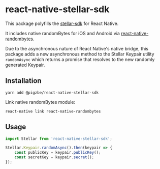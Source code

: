 # react-native-stellar-sdk

This package polyfills the [stellar-sdk](https://github.com/stellar/js-stellar-sdk) for React Native.

It includes native randomBytes for iOS and Android via [react-native-randombytes](https://github.com/mvayngrib/react-native-randombytes).

Due to the asynchronous nature of React Native's native bridge, this package adds a new asynchronous method to the Stellar Keypair utility `randomAsync` which returns a promise that resolves to the new randomly generated Keypair.

## Installation

```shell
yarn add @pigzbe/react-native-stellar-sdk
```

Link native randomBytes module:

```shell
react-native link react-native-randombytes
```

## Usage

```javascript
import Stellar from 'react-native-stellar-sdk';

Stellar.Keypair.randomAsync().then(keypair => {
    const publicKey = keypair.publicKey();
    const secretKey = keypair.secret();
});
```
